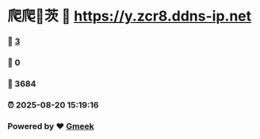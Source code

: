 # 爬爬🔭茨 :link: https://y.zcr8.ddns-ip.net 
### :page_facing_up: [3](https://y.zcr8.ddns-ip.net/tag.html) 
### :speech_balloon: 0 
### :hibiscus: 3684 
### :alarm_clock: 2025-08-20 15:19:16 
### Powered by :heart: [Gmeek](https://github.com/Meekdai/Gmeek)
